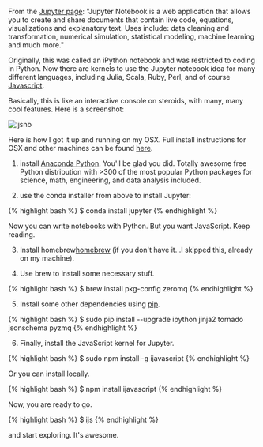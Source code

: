 From the [Jupyter page][jupyter]: "Jupyter Notebook is a web application that allows you to create and share documents that contain live code, equations, visualizations and explanatory text. Uses include: data cleaning and transformation, numerical simulation, statistical modeling, machine learning and much more."

Originally, this was called an iPython notebook and was restricted to coding in Python. Now there are kernels to use the Jupyter notebook idea for many different languages, including Julia, Scala, Ruby, Perl, and of course [Javascript][javascriptkernel].

Basically, this is like an interactive console on steroids, with many, many cool features. Here is a screenshot:

![ijsnb](/assets/images/ijsnb.png)

Here is how I got it up and running on my OSX. Full install instructions for OSX and other machines can be found [here][install].

1. install [Anaconda Python][anaconda]. You'll be glad you did. Totally awesome free Python distribution with >300 of the most popular Python packages for science, math, engineering, and data analysis included.

2. use the conda installer from above to install Jupyter:

{% highlight bash %}
$ conda install jupyter
{% endhighlight %}

Now you can write notebooks with Python. But you want JavaScript. Keep reading.

3. Install homebrew[homebrew][homebrew] (if you don't have it...I skipped this, already on my machine).

4. Use brew to install some necessary stuff.

{% highlight bash %}
$ brew install pkg-config zeromq
{% endhighlight %}

5. Install some other dependencies using [pip][pip].

{% highlight bash %}
$ sudo pip install --upgrade ipython jinja2 tornado jsonschema pyzmq
{% endhighlight %}

6. Finally, install the JavaScript kernel for Jupyter.

{% highlight bash %}
$ sudo npm install -g ijavascript
{% endhighlight %}

Or you can install locally.

{% highlight bash %}
$ npm install ijavascript
{% endhighlight %}

Now, you are ready to go.

{% highlight bash %}
$ ijs
{% endhighlight %}

and start exploring. It's awesome.



[jupyter]: http://jupyter.org/
[javascriptkernel]: http://n-riesco.github.io/ijavascript/index.html
[install]: http://n-riesco.github.io/ijavascript/doc/install.md.html
[anaconda]: https://www.continuum.io/downloads
[homebrew]: http://brew.sh/
[pip]: https://pypi.python.org/pypi/pip
